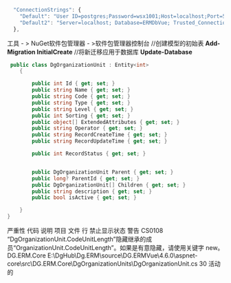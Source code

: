 ```js
  "ConnectionStrings": {
    "Default": "User ID=postgres;Password=wsx1001;Host=localhost;Port=5432;Database=ERMDbVue;Pooling=true;",
    "Default2": "Server=localhost; Database=ERMDbVue; Trusted_Connection=True;"
  },
```

工具 - > NuGet软件包管理器 - >软件包管理器控制台 
//创建模型的初始表 
**Add-Migration InitialCreate** 
//将新迁移应用于数据库 
**Update-Database**


```csharp
 public class DgOrganizationUnit : Entity<int>
    {

        public int Id { get; set; }
        public string Name { get; set; }
        public string Code { get; set; }
        public string Type { get; set; }
        public string Level { get; set; }
        public int Sorting { get; set; }
        public object[] ExtendedAttributes { get; set; }
        public string Operator { get; set; }
        public string RecordCreateTime { get; set; }
        public string RecordUpdateTime { get; set; }

        public int RecordStatus { get; set; }


        public DgOrganizationUnit Parent { get; set; }
        public long? ParentId { get; set; }
        public DgOrganizationUnit[] Children { get; set; }
        public string description { get; set; }
        public bool isActive { get; set; }

    }
}


```

严重性	代码	说明	项目	文件	行	禁止显示状态
警告	CS0108	“DgOrganizationUnit.CodeUnitLength”隐藏继承的成员“OrganizationUnit.CodeUnitLength”。如果是有意隐藏，请使用关键字 new。	DG.ERM.Core	E:\DgHub\Dg.ERM\source\DG.ERMVue\4.6.0\aspnet-core\src\DG.ERM.Core\DgOrganizationUnits\DgOrganizationUnit.cs	30	活动的

